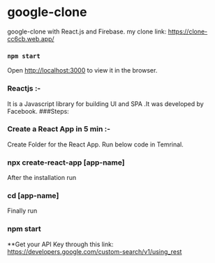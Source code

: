 # google-clone
google-clone with React.js and Firebase.
my clone link: https://clone-cc6cb.web.app/

### `npm start`
Open [http://localhost:3000](http://localhost:3000) to view it in the browser.

### Reactjs :- 

It is a Javascript library for building UI and SPA .It was developed by Facebook.
###Steps:

### Create a React App in 5 min :- 

Create Folder for the React App.
Run below code in Temrinal.

### npx create-react-app [app-name]

After the installation run

### cd [app-name]

Finally run

### npm start
**Get your API Key through this link: https://developers.google.com/custom-search/v1/using_rest

